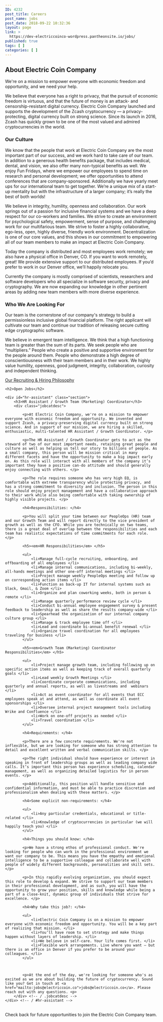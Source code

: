 ```yaml
---
ID: 4232
post_title: Careers
post_name: jobs
post_date: 2018-09-22 10:32:36
layout: page
link: >
  https://dev-electriccoinco-wordpress.pantheonsite.io/jobs/
published: true
tags: [ ]
categories: [ ]
---
```

<!-- wp:heading -->
<h2>About Electric Coin Company</h2>
<!-- /wp:heading -->

<!-- wp:paragraph -->
<p>We're on a mission to empower everyone with economic freedom and opportunity, and we need your help.</p>
<!-- /wp:paragraph -->

<!-- wp:paragraph -->
<p>We believe that everyone has a right to privacy, that the pursuit of economic freedom is virtuous, and that the future of money is an attack- and censorship-resistant digital currency. Electric Coin Company launched and supports the development of the Zcash cryptocurrency — a privacy-protecting, digital currency built on strong science. Since its launch in 2016, Zcash has quickly grown to be one of the most valued and admired cryptocurrencies in the world.</p>
<!-- /wp:paragraph -->

<!-- wp:heading {"level":3} -->
<h3>Our Culture</h3>
<!-- /wp:heading -->

<!-- wp:paragraph -->
<p>We know that the people that work at Electric Coin Company are the most important part of our success, and we work hard to take care of our team. In addition to a generous health benefits package, that includes medical, dental, and vision, we also offer many non-typical benefits as well. We enjoy Fun Fridays, where we empower our employees to spend time on research and personal development; we offer opportunities to attend conferences that are company-sponsored. Additionally we have yearly meet ups for our international team to get together. We’re a unique mix of a start-up mentality but with the infrastructure of a larger company; it’s really the best of both worlds!</p>
<!-- /wp:paragraph -->

<!-- wp:paragraph -->
<p>We believe in integrity, humility, openness and collaboration. Our work springs out of a passion for inclusive financial systems and we have a deep respect for our co-workers and families. We strive to create an environment for psychological safety, empowerment, sense of purpose, and challenging work for our multifarious team. We strive to foster a highly collaborative, ego-less, open, highly diverse, friendly work environment. Decentralization is one of our core values, and this shows in our commitment to empowering all of our team members to make an impact at Electric Coin Company.</p>
<!-- /wp:paragraph -->

<!-- wp:paragraph -->
<p>Today the company is distributed and most employees work remotely; we also have a physical office in Denver, CO. If you want to work remotely, great! We provide extensive support to our distributed employees. If you’d prefer to work in our Denver office, we’ll happily relocate you.</p>
<!-- /wp:paragraph -->

<!-- wp:paragraph -->
<p>Currently the company is mostly comprised of scientists, researchers and software developers who all specialize in software security, privacy and cryptography. We are now expanding our knowledge in other pertinent areas by adding new team members with more diverse experience.</p>
<!-- /wp:paragraph -->

<!-- wp:heading {"level":3} -->
<h3>Who We Are Looking For</h3>
<!-- /wp:heading -->

<!-- wp:paragraph -->
<p>Our team is the cornerstone of our company's strategy to build a permissionless inclusive global financial platform. The right applicant will cultivate our team and continue our tradition of releasing secure cutting edge cryptographic software.</p>
<!-- /wp:paragraph -->

<!-- wp:paragraph -->
<p>We believe in emergent team intelligence. We think that a high functioning team is greater than the sum of its parts. We seek people who are “multipliers.” People who create a positive and supportive environment for the people around them. People who demonstrate a high degree of conscientiousness with their team members and in their work. We highly value humility, openness, good judgment, integrity, collaboration, curiosity and independent thinking.</p>
<!-- /wp:paragraph -->

<!-- wp:paragraph -->
<p><a href="/recruiting-and-hiring/">Our Recruiting &amp; Hiring Philosophy</a></p>
<!-- /wp:paragraph -->

<!-- wp:html -->
<div id="open-jobs" class="section">

	<h2>Open Jobs</h2>

	<div id="hr-assistant" class="section">
		<h3>HR Assistant / Growth Team (Marketing) Coordinator</h3>
		<div class="jobcatdesc">

			<p>At Electric Coin Company, we're on a mission to empower everyone with economic freedom and opportunity. We invented and support Zcash, a privacy-preserving digital currency built on strong science. And in support of our mission, we are hiring a skilled, enthusiastic, multi-talented HR Assistant / Growth Coordinator. </p>

			<p>The HR Assistant / Growth Coordinator gets to act as the steward of two of our most important needs, retaining great people and culture as well as helping us tell our story to billions of people. As a small company, this person will be mission critical in many different facets and have the opportunity to make a big impact early on. As this role will interact with all members of the company it’s important they have a positive can-do attitude and should generally enjoy connecting with others. </p>

			<p>The role requires someone who has very high EQ, is comfortable with extreme transparency while protecting privacy, and has a strong commitment to diversity and inclusion. The person in this role should enjoy project management and have a collaborative approach to their work while also being comfortable with taking ownership of highly visible projects. </p>

			<h4>Responsibilities: </h4>

			<p>You will split your time between our PeopleOps (HR) team and our Growth Team and will report directly to the vice president of growth as well as the CFO. While you are technically on two teams, there is a great deal of overlap between the responsibilities and each team has realistic expectations of time commitments for each role. </p>

			<h5><em>HR Responsibilities</em> </h5>

			<ul>
				<li>Manage full-cycle recruiting, onboarding, and offboarding of all employees </li>
				<li>Manage internal communications, including bi-weekly, all-hands meetings and other one-off internal meetings </li>
				<li>Project manage weekly PeopleOps meeting and follow up on corresponding action items </li>
				<li>Function as back-up IT for internal systems such as Slack, Gmail, & Zoom </li>
				<li>Organize and plan coworking weeks, both in person & remote </li>
				<li>Manage quarterly performance review cycle </li>
				<li>Conduct bi-annual employee engagement survey & present feedback to leadership as well as share the results company-wide </li>
				<li>Spearhead the organization of our internal company culture group </li>
				<li>Manage & track employee time off </li>
				<li>Lead and coordinate bi-annual benefit renewal </li>
				<li>Organize travel coordination for all employees traveling for business </li>
			</ul>

			<h5><em>Growth Team (Marketing) Coordinator Responsibilities</em> </h5>

			<ul>
				<li>Project manage growth team, including following up on specific action items as well as keeping track of overall quarterly goals </li>
				<li>Lead weekly Growth Meetings </li>
				<li>Coordinate corporate communications, including quarterly and annual reports, as well as livestreams and  webinars </li>
				<li>Act as event coordinator for all events that ECC employees speak at and attend, as well as coordinate all event sponsorships </li>
				<li>Oversee internal project management tools including Wrike and Confluence </li>
				<li>Work on one-off projects as needed </li>
				<li>Travel coordination </li>
			</ul>

			<h4>Requirements: </h4>

			<p>There are a few concrete requirements. We're not inflexible, but we are looking for someone who has strong attention to detail and excellent written and verbal communication skills. </p>

			<p>The right individual should have experience or interest in speaking in front of leadership groups as well as leading company wide calls. It’s important this person has experience scheduling, calendar management, as well as organizing detailed logistics for in person events. </p>

			<p>Additionally, this position will handle sensitive and confidential information, and must be able to practice discretion and professionalism when dealing with these matters. </p>

			<h4>Some explicit non-requirements: </h4>

			<ul>
				<li>Any particular credentials, educational or title-related </li>
				<li>Knowledge of cryptocurrencies in particular (we will happily teach you) </li>
			</ul>

			<h4>Things you should know: </h4>

			<p>We have a strong ethos of professional conduct. We're looking for people who can work in the professional environment we want our company to be. This means you have the empathy and emotional intelligence to be a supportive colleague and collaborate well with people of widely different backgrounds, personalities and skill sets. </p>

			<p>In this rapidly evolving organization, you should expect this role to develop & expand. We strive to support our team members in their professional development, and as such, you will have the opportunity to grow your position, skills and knowledge while being a part of a close-knit, dynamic group of individuals that strive for excellence. </p>

			<h4>Why take this job?: </h4>

			<ul>
				<li>Electric Coin Company is on a mission to empower everyone with economic freedom and opportunity. You will be a key part of realizing that mission. </li>
				<li>You’ll have room to set strategy and make things happen without layers of leadership. </li>
				<li>We believe in self-care. Your life comes first. </li>
				<li>Flexible work arrangements. Live where you want — but there is an office in Denver if you prefer to be around your colleagues. </li>
			</ul>



			<p>At the end of the day, we're looking for someone who's as excited as we are about building the future of cryptocurrency. Sound like you? Get in touch at <a href="mailto:jobs@electriccoin.co">jobs@electriccoin.co</a>. Please reach out with any questions. <p>
		</div> <!-- / .jobcatdesc -->
	</div> <!-- / #hr-assistant -->

</div> <!-- / #open-jobs -->

<p><br />Check back for future opportunities to join the Electric Coin Company team. <br /><br /></p>
<!-- /wp:html -->

<p style="display:none">Interested in a position? Please contact <a href="mailto:jobs@electriccoin.co">jobs@electriccoin.co</a>.</p>